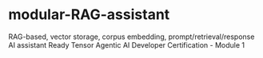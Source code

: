 # modular-RAG-assistant
RAG-based, vector storage, corpus embedding, prompt/retrieval/response AI assistant
Ready Tensor Agentic AI Developer Certification - Module 1

